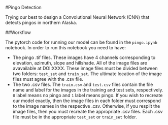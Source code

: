 #Pingo Detection

Trying our best to design a Convolutional Neural Network (CNN) that detects pingos in northern Alaska.

##Workflow

The pytorch code for running our model can be found in the `pingo.ipynb` notebook. In order to run this notebook you need to have:

* The pingo .tif files. These images have 4 channels corresponding to elevation, azimuth, slope and hillshade. All of the image files are avavailable at DOI:XXXX. These image files must be divided between two folders: `test_set` and `train_set`. The ultimate location of the image files must agree with the .csv file. 
* The two .csv files. The `train.csv` and `test.csv` files contain the file name and label for the images in the training and test sets, respectively. `0` label means no pingo and `1` label means pingo. If you wish to recreate our model exactly, then the image files in each folder must correspond to the image names in the respective .csv. Otherwise, if you resplit the image files, then you must recreate the appropriate .csv files. Each .csv file must be in the appropriate `test_set` or `train_set` folder.  
